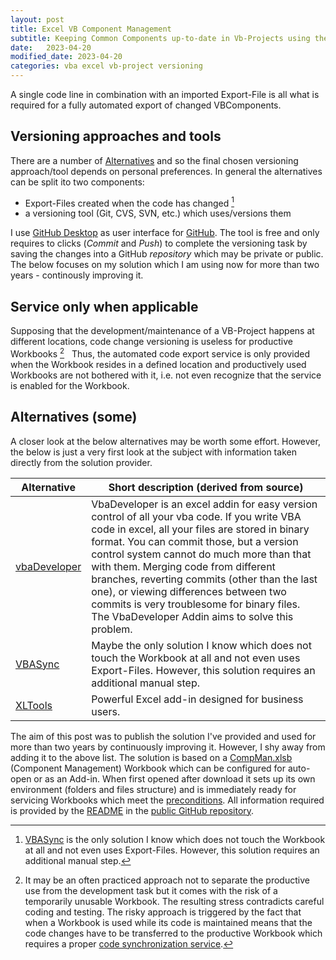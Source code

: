 ```yaml
---
layout: post
title: Excel VB Component Management
subtitle: Keeping Common Components up-to-date in Vb-Projects using them
date:   2023-04-20
modified_date: 2023-04-20
categories: vba excel vb-project versioning
---
```

A single code line in combination with an imported Export-File is all what is required for a fully automated export of changed VBComponents.
<!--more-->

## Versioning approaches and tools
There are a number of [Alternatives](#alternatives-some) and so the final chosen versioning approach/tool depends on personal preferences. In general the alternatives can be split ito two components:
- Export-Files created when the code has changed [^2]
- a versioning tool (Git, CVS, SVN, etc.) which uses/versions them

I use [GitHub Desktop][3] as user interface for [GitHub][2]. The tool is free and only requires to clicks (_Commit_ and _Push_) to complete the versioning task by saving the changes into a GitHub _repository_ which may be private or public. The below focuses on my solution which I am using now for more than two years - continously improving it.

## Service only when applicable
Supposing that the development/maintenance of a VB-Project happens at different locations, code change versioning is useless for productive Workbooks [^1] &nbsp; Thus, the automated code export service is only provided when the Workbook resides in a defined location and productively used Workbooks are not bothered with it, i.e. not even recognize that the service is enabled for the Workbook.

[^1]: It may be an often practiced approach not to separate the productive use from the development task but it comes with the risk of a temporarily unusable Workbook. The resulting stress contradicts careful coding and testing. The risky approach is triggered by the fact that when a Workbook is used while its code is maintained means that the code changes have to be transferred to the productive Workbook which requires a proper [code synchronization service][4]. 

## Alternatives (some)
A closer look at the below alternatives may be worth some effort. However, the below is just a very first look at the subject with information taken directly from the solution provider.  

| Alternative | Short description (derived from source) |
|------------------|-------------------|
|[vbaDeveloper][5] | VbaDeveloper is an excel addin for easy version control of all your vba code. If you write VBA code in excel, all your files are stored in binary format. You can commit those, but a version control system cannot do much more than that with them. Merging code from different branches, reverting commits (other than the last one), or viewing differences between two commits is very troublesome for binary files. The VbaDeveloper Addin aims to solve this problem.|
|[VBASync][1]      | Maybe the only solution I know which does not touch the Workbook at all and not even uses Export-Files. However, this solution requires an additional manual step.|
| [XLTools][6]     | Powerful Excel add-in designed for business users.|

The aim of this post was to publish the solution I've provided and used for more than two years by continuously improving it. However, I shy away from adding it to the above list. The solution is based on a [CompMan.xlsb][7] (Component Management) Workbook which can be configured for auto-open or as an Add-in. When first opened after download it sets up its own environment (folders and files structure) and is immediately ready for servicing Workbooks which meet the [preconditions][10]. All information required is provided by the [README][8] in the [public GitHub repository][9].

[^2]: [VBASync][1] is the only solution I know which does not touch the Workbook at all and not even uses Export-Files. However, this solution requires an additional manual step.

[1]: https://github.com/chelh/VBASync
[2]: https://github.com
[3]: https://docs.github.com/en/desktop/installing-and-configuring-github-desktop/installing-and-authenticating-to-github-desktop/installing-github-desktop
[4]: https://github.com/warbe-maker/Common-VBA-Excel-Component-Management-Services/blob/master/README.md?#synchronize-vb-project
[5]: https://github.com/hilkoc/vbaDeveloper
[6]: https://xltools.net/
[7]: https://github.com/warbe-maker/Common-VBA-Excel-Component-Management-Services/blob/master/CompMan.xlsb?raw=true
[8]: https://github.com/warbe-maker/Common-VBA-Excel-Component-Management-Services/blob/master/README.md
[9]: https://github.com/warbe-maker/Common-VBA-Excel-Component-Management-Services
[10]: https://github.com/warbe-maker/Common-VBA-Excel-Component-Management-Services/blob/master/README.md#enabling-the-services-serviced-or-not-serviced
